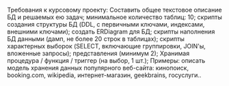Требования к курсовому проекту:
Составить общее текстовое описание БД и решаемых ею задач;
минимальное количество таблиц: 10;
скрипты создания структуры БД (DDL, с первичными ключами, индексами, внешними ключами);
создать ERDiagram для БД;
скрипты наполнения БД данными (дамп, не более 20 строк в таблицах);
скрипты характерных выборок (SELECT, включающие группировки, JOIN'ы, вложенные запросы);
представления (минимум 2);
Хранимая процедура / функция / триггер (на выбор, 1 шт.);
Примеры: описать модель хранения данных популярного веб-сайта: кинопоиск, booking.com, wikipedia, интернет-магазин, geekbrains, госуслуги..
